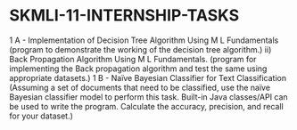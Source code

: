 # SKMLI-11-INTERNSHIP-TASKS
1 A - Implementation of Decision Tree Algorithm Using M L Fundamentals
(program to demonstrate the working of the decision tree algorithm.)
ii) Back Propagation Algorithm Using M L Fundamentals.
(program for implementing the Back propagation algorithm and test the
same using appropriate datasets.)
1 B - Naïve Bayesian Classifier for Text Classification
(Assuming a set of documents that need to be classified, use the
naïve Bayesian classifier model to perform this task. Built-in Java classes/API
can be used to write the program. Calculate the accuracy, precision, and recall
for your dataset.)
